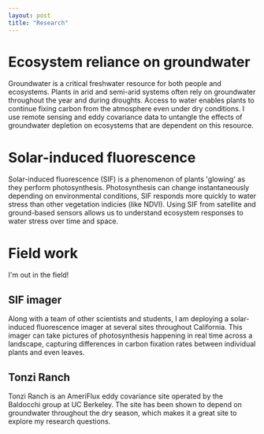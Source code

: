 ```yaml
---
layout: post
title: "Research"
---
```


# Ecosystem reliance on groundwater
Groundwater is a critical freshwater resource for both people and ecosystems. Plants in arid and semi-arid systems often rely on groundwater throughout the year and during droughts. Access to water enables plants to continue fixing carbon from the atmosphere even under dry conditions. I use remote sensing and eddy covariance data to untangle the effects of groundwater depletion on ecosystems that are dependent on this resource.



# Solar-induced fluorescence
Solar-induced fluorescence (SIF) is a phenomenon of plants 'glowing' as they perform photosynthesis. Photosynthesis can change instantaneously depending on environmental conditions, SIF responds more quickly to water stress than other vegetation indicies (like NDVI). Using SIF from satellite and ground-based sensors allows us to understand ecosystem responses to water stress over time and space.



# Field work
I'm out in the field! 

## SIF imager
Along with a team of other scientists and students, I am deploying a solar-induced fluorescence imager at several sites throughout California. This imager can take pictures of photosynthesis happening in real time across a landscape, capturing differences in carbon fixation rates between individual plants and even leaves.

## Tonzi Ranch 
Tonzi Ranch is an AmeriFlux eddy covariance site operated by the Baldocchi group at UC Berkeley. The site has been shown to depend on groundwater throughout the dry season, which makes it a great site to explore my research questions. 
